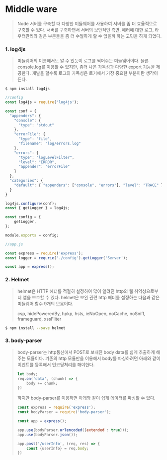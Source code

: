 # Middle ware

> Node 서버를 구축할 때 다양한 미들웨어를 사용하여 서버를 좀 더 효율적으로 구축할 수 있다. 서버를 구축하면서 서버의 보안적인 측면, 에러에 대한 로그, 라우터관리와 같은 부분들을 좀 더 수월하게 할 수 없을까 하는 고민을 하게 되었다. 



### 1. log4js

> 미들웨어의 이름에서도 알 수 있듯이 로그를 찍어주는 미들웨어이다. 물론 console.log를 이용할 수 있지만, 좀더 나은 가독성과 다양한 export 기능을 제공한다. 개발을 할수록 로그의 가독성은 로거에서 가장 중요한 부분이란 생각이 든다.

```
$ npm install log4js
```

```js
//config
const log4js = require('log4js');

const conf = {
  "appenders": {
    "console": {
      "type": "stdout"
    },
    "errorFile": {
      "type": "file",
      "filename": "log/errors.log"
    },
    "errors": {
      "type": "logLevelFilter",
      "level": "ERROR",
      "appender": "errorFile"
    }
  },
  "categories": {
    "default": { "appenders": ["console", "errors"], "level": "TRACE" }
  }
}

log4js.configure(conf);
const { getLogger } = log4js;

const config = {
    getLogger,
};

module.exports = config;
```

```js
//app.js

const express = require('express');
const logger = requrie('./config').getLogger('Server');

const app = express();
```



### 2. Helmet

> helmet은 HTTP 헤더를 적절히 설정하여 많이 알려진 http의 웹 취약성으로부터 앱을 보호할 수 있다. helmet은 보완 관련 http 헤더를 설정하는 다음과 같은 미들웨어 함수 9개의 모음이다.
>
> csp, hidePoweredBy, hpkp, hsts, ieNoOpen, noCache, noSniff, frameguard, xssFliter

```bash
$ npm install --save helmet
```



### 3. body-parser

> body-parser는 http통신에서 POST로 보내진 body data를 쉽게 추출하게 해주는 모듈이다. 기존의 http 모듈만을 이용해서 body를 파싱하려면 아래와 같이 이벤트를 등록해서 인코딩처리를 해야한다.
>
> ```js
> let body;
> req.on('data', (chunk) => {
>     body += chunk;
> })
> ```
>
> 
>
> 하지만 body-parser를 이용하면 아래와 같이 쉽게 데이터를 파싱할 수 있다.
>
> ```js
> const express = require('express');
> const bodyParser = require('body-parser');
> 
> const app = express();
> 
> app.use(bodyParser.urlencoded({extended : true}));
> app.use(bodyParser.json());
> 
> app.post('/userInfo', (req, res) => {
>     const {userInfo} = req.body; 
> })
> ```

